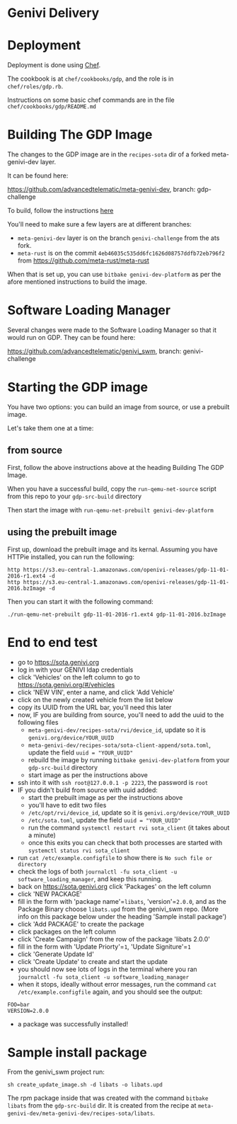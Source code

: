 # Genivi Delivery

# Deployment

Deployment is done using [Chef](https://docs.chef.io/).

The cookbook is at `chef/cookbooks/gdp`, and the role is in `chef/roles/gdp.rb`.

Instructions on some basic chef commands are in the file `chef/cookbooks/gdp/README.md`

# Building The GDP Image

The changes to the GDP image are in the `recipes-sota` dir of a forked meta-genivi-dev layer.

It can be found here:

https://github.com/advancedtelematic/meta-genivi-dev, branch: gdp-challenge

To build, follow the instructions [here](https://github.com/advancedtelematic/meta-genivi-dev#building-the-genivi-development-platform-gdp)

You'll need to make sure a few layers are at different branches:

- `meta-genivi-dev` layer is on the branch `genivi-challenge` from the ats fork.
- `meta-rust` is on the commit `4eb46035c535dd6fc1626d08757ddfb72eb796f2` from https://github.com/meta-rust/meta-rust 

When that is set up, you can use `bitbake genivi-dev-platform` as per the afore mentioned instructions to build the image.

# Software Loading Manager

Several changes were made to the Software Loading Manager so that it would run on GDP. They can be found here:

https://github.com/advancedtelematic/genivi_swm, branch: genivi-challenge

# Starting the GDP image

You have two options: you can build an image from source, or use a prebuilt image.

Let's take them one at a time:

## from source

First, follow the above instructions above at the heading Building The GDP Image.

When you have a successful build, copy the `run-qemu-net-source` script from this repo to your `gdp-src-build` directory

Then start the image with `run-qemu-net-prebuilt genivi-dev-platform`

## using the prebuilt image

First up, download the prebuilt image and its kernal. Assuming you have HTTPie installed, you can run the following:

```
http https://s3.eu-central-1.amazonaws.com/openivi-releases/gdp-11-01-2016-r1.ext4 -d
http https://s3.eu-central-1.amazonaws.com/openivi-releases/gdp-11-01-2016.bzImage -d
```

Then you can start it with the following command:

```
./run-qemu-net-prebuilt gdp-11-01-2016-r1.ext4 gdp-11-01-2016.bzImage
```

# End to end test

- go to https://sota.genivi.org
- log in with your GENIVI ldap credentials
- click 'Vehicles' on the left column to go to https://sota.genivi.org/#/vehicles
- click 'NEW VIN', enter a name, and click 'Add Vehicle'
- click on the newly created vehicle from the list below
- copy its UUID from the URL bar, you'll need this later
- now, IF you are building from source, you'll need to add the uuid to the following files
  - `meta-genivi-dev/recipes-sota/rvi/device_id`, update so it is `genivi.org/device/YOUR_UUID`
  - `meta-genivi-dev/recipes-sota/sota-client-append/sota.toml`, update the field `uuid = "YOUR_UUID"`
  - rebuild the image by running `bitbake genivi-dev-platform` from your `gdp-src-build` directory
  - start image as per the instructions above
- ssh into it with `ssh root@127.0.0.1 -p 2223`, the password is `root`
- IF you didn't build from source with uuid added:
  - start the prebuilt image as per the instructions above
  - you'll have to edit two files
  - `/etc/opt/rvi/device_id`, update so it is `genivi.org/device/YOUR_UUID`
  - `/etc/sota.toml`, update the field `uuid = "YOUR_UUID"`
  - run the command `systemctl restart rvi sota_client` (it takes about a minute)
  - once this exits you can check that both processes are started with `systemctl status rvi sota_client`
- run `cat /etc/example.configfile` to show there is `No such file or directory`
- check the logs of both `journalctl -fu sota_client -u software_loading_manager`, and keep this running.
- back on https://sota.genivi.org click 'Packages' on the left column
- click 'NEW PACKAGE'
- fill in the form with 'package name'=`libats`, 'version'=`2.0.0`, and as the Package Binary choose `libats.upd` from the genivi_swm repo. (More info on this package below under the heading 'Sample install package')
- click 'Add PACKAGE' to create the package
- click packages on the left column
- click 'Create Campaign' from the row of the package 'libats 2.0.0'
- fill in the form with 'Update Priorty'=`1`, 'Update Signiture'=`1`
- click 'Generate Update Id'
- click 'Create Update' to create and start the update
- you should now see lots of logs in the terminal where you ran `journalctl -fu sota_client -u software_loading_manager`
- when it stops, ideally without error messages, run the command `cat /etc/example.configfile` again, and you should see the output:

```
FOO=bar
VERSION=2.0.0
```

- a package was successfully installed!


# Sample install package

From the genivi_swm project run:
```
sh create_update_image.sh -d libats -o libats.upd
```

The rpm package inside that was created with the command `bitbake libats` from the `gdp-src-build` dir. It is created from the recipe at `meta-genivi-dev/meta-genivi-dev/recipes-sota/libats`.
